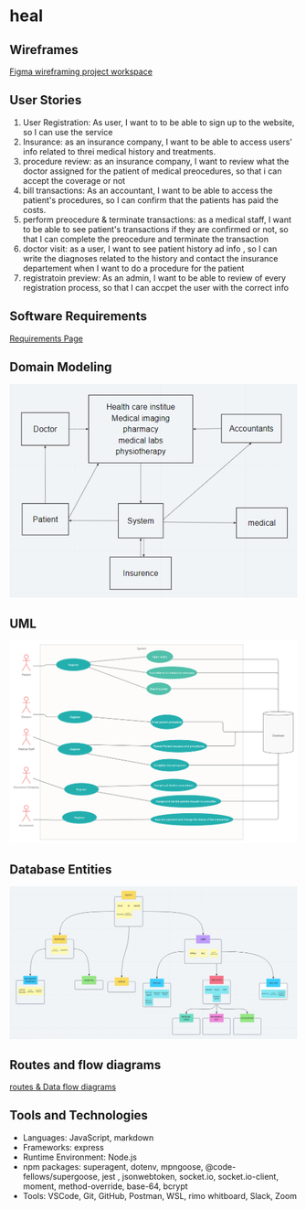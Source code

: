 # heal

## Wireframes

[Figma wireframing project workspace](https://www.figma.com/file/gVzSAVW4epMERfJriZd2cw/HEAL)

## User Stories

1. User Registration: As user, I want to to be able to sign up to the website, so I can use the service
2. Insurance: as an insurance company, I want to be able to access users' info related to threi medical history and treatments.
3. procedure review: as an insurance company, I want to review what the doctor assigned for the patient of medical preocedures, so that i can accept the coverage or not
4. bill transactions: As an accountant, I want to be able to access the patient's procedures, so I can confirm that the patients has paid the costs.
5. perform preocedure & terminate transactions: as a medical staff, I want to be able to see patient's transactions if they are confirmed or not, so that I can complete the preocedure and terminate the transaction
6. doctor visit: as a user, I want to see patient history ad info , so I can write the diagnoses related to the history and contact the insurance departement when I want to do a procedure for the patient
7. registratoin preview: As an admin, I want to be able to review of every registration process, so that I can accpet the user with the correct info

## Software Requirements

[Requirements Page](requirements.md)

## Domain Modeling
![system modeling](assets/system-modeling.png)

## UML

![UML](assets/HEAL.png)

## Database Entities
![DB entities](assets/DB-Entities.jpeg)

## Routes and flow diagrams
[routes & Data flow diagrams](routes-flow.md)

## Tools and Technologies
- Languages: JavaScript, markdown
- Frameworks: express
- Runtime Environment: Node.js
- npm packages: superagent, dotenv, mpngoose, @code-fellows/supergoose, jest , jsonwebtoken, socket.io, socket.io-client, moment, method-override, base-64, bcrypt
- Tools: VSCode, Git, GitHub, Postman, WSL, rimo whitboard, Slack, Zoom
